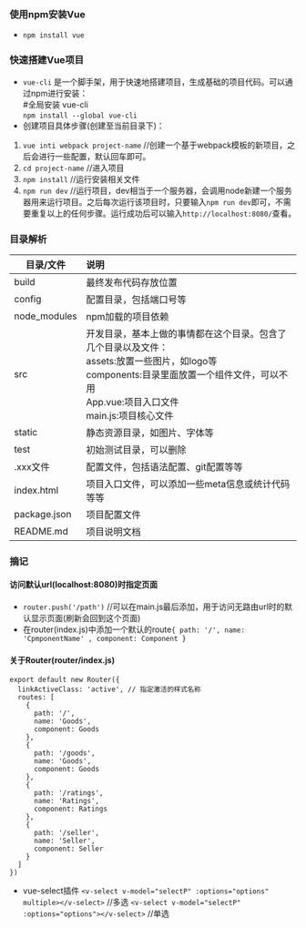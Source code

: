 ### 使用npm安装Vue

* `npm install vue`

### 快速搭建Vue项目

* `vue-cli` 是一个脚手架，用于快速地搭建项目，生成基础的项目代码。可以通过npm进行安装：  
    #全局安装 vue-cli  
    `npm install --global vue-cli`
* 创建项目具体步骤(创建至当前目录下)：
1. `vue inti webpack project-name` //创建一个基于webpack模板的新项目，之后会进行一些配置，默认回车即可。
2. `cd project-name` //进入项目
3. `npm install` //运行安装相关文件
4. `npm run dev` //运行项目，dev相当于一个服务器，会调用node新建一个服务器用来运行项目。之后每次运行该项目时，只要输入`npm run dev`即可，不需要重复以上的任何步骤。运行成功后可以输入`http://localhost:8080/`查看。

### 目录解析

| 目录/文件       | 说明           |
| -------------  |:---------------|
| build          | 最终发布代码存放位置 |
| config         | 配置目录，包括端口号等|
| node_modules   | npm加载的项目依赖|
| src            | 开发目录，基本上做的事情都在这个目录。包含了几个目录以及文件：<br>assets:放置一些图片，如logo等<br>components:目录里面放置一个组件文件，可以不用<br>App.vue:项目入口文件<br>main.js:项目核心文件|
| static         | 静态资源目录，如图片、字体等|
| test           | 初始测试目录，可以删除|
| .xxx文件        | 配置文件，包括语法配置、git配置等等|
| index.html     | 项目入口文件，可以添加一些meta信息或统计代码等等|
| package.json   | 项目配置文件|
| README.md      | 项目说明文档|

### 摘记
#### 访问默认url(localhost:8080)时指定页面
* `router.push('/path')` //可以在main.js最后添加，用于访问无路由url时的默认显示页面(刷新会回到这个页面)
* 在router(index.js)中添加一个默认的route`{ path: '/', name: 'CpmponentName' , component: Component }`

#### 关于Router(router/index.js)
```
export default new Router({
  linkActiveClass: 'active', // 指定激活的样式名称
  routes: [
    {
      path: '/',
      name: 'Goods',
      component: Goods
    },
    {
      path: '/goods',
      name: 'Goods',
      component: Goods
    },
    {
      path: '/ratings',
      name: 'Ratings',
      component: Ratings
    },
    {
      path: '/seller',
      name: 'Seller',
      component: Seller
    }
  ]
})
```

* vue-select插件
`<v-select v-model="selectP" :options="options" multiple></v-select>` //多选
`<v-select v-model="selectP" :options="options"></v-select>` //单选
